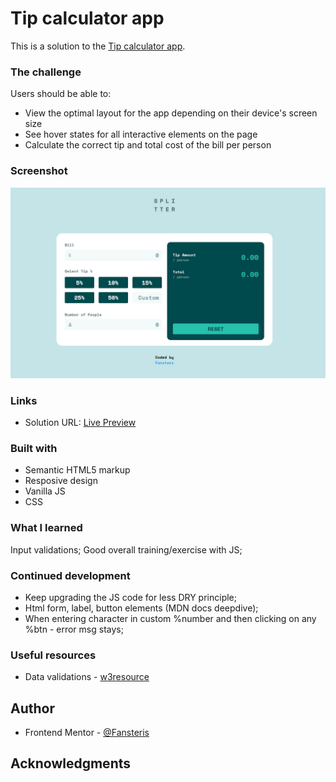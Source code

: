 # Tip calculator app

This is a solution to the [Tip calculator app](https://www.frontendmentor.io/challenges/tip-calculator-app-ugJNGbJUX).

### The challenge

Users should be able to:

- View the optimal layout for the app depending on their device's screen size
- See hover states for all interactive elements on the page
- Calculate the correct tip and total cost of the bill per person

### Screenshot

![Screenshot](https://github.com/Fansters/tip-calculator-app-main/blob/master/images/tipCalcPreview.jpg)

### Links

- Solution URL: [Live Preview](https://gilded-gecko-18e93c.netlify.app/)

### Built with

- Semantic HTML5 markup
- Resposive design
- Vanilla JS
- CSS

### What I learned

Input validations; Good overall training/exercise with JS;

### Continued development

- Keep upgrading the JS code for less DRY principle;
- Html form, label, button elements (MDN docs deepdive);
- When entering character in custom %number and then clicking on any %btn - error msg stays;

### Useful resources

- Data validations - [w3resource](https://www.w3resource.com/javascript/form/all-numbers.php)

## Author

- Frontend Mentor - [@Fansteris](https://www.frontendmentor.io/profile/Fansters)

## Acknowledgments
